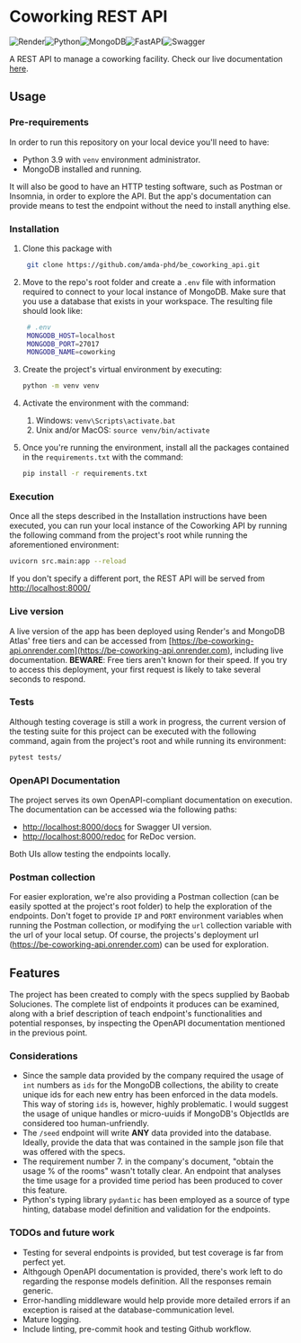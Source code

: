 # Coworking REST API

![Render](https://img.shields.io/badge/Render-%46E3B7.svg?style=for-the-badge&logo=render&logoColor=white)![Python](https://img.shields.io/badge/python-3670A0?style=for-the-badge&logo=python&logoColor=ffdd54)![MongoDB](https://img.shields.io/badge/MongoDB-%234ea94b.svg?style=for-the-badge&logo=mongodb&logoColor=white)![FastAPI](https://img.shields.io/badge/FastAPI-005571?style=for-the-badge&logo=fastapi)![Swagger](https://img.shields.io/badge/-Swagger-%23Clojure?style=for-the-badge&logo=swagger&logoColor=white)

A REST API to manage a coworking facility. Check our live documentation [here](https://be-coworking-api.onrender.com/redoc).

## Usage

### Pre-requirements

In order to run this repository on your local device you'll need to have:

- Python 3.9 with `venv` environment administrator.
- MongoDB installed and running.

It will also be good to have an HTTP testing software, such as Postman or Insomnia, in order to explore the API. But the app's documentation can provide means to test the endpoint without the need to install anything else.

### Installation

1. Clone this package with

   ```bash
    git clone https://github.com/amda-phd/be_coworking_api.git
    ```

2. Move to the repo's root folder and create a `.env` file with information required to connect to your local instance of MongoDB. Make sure that you use a database that exists in your workspace. The resulting file should look like:

   ```bash
    # .env
    MONGODB_HOST=localhost
    MONGODB_PORT=27017
    MONGODB_NAME=coworking
   ```

3. Create the project's virtual environment by executing:

   ```bash
   python -m venv venv
   ```

4. Activate the environment with the command:
   1. Windows: `venv\Scripts\activate.bat`
   2. Unix and/or MacOS: `source venv/bin/activate`
5. Once you're running the environment, install all the packages contained in the `requirements.txt` with the command:

   ```bash
   pip install -r requirements.txt
   ```

### Execution

Once all the steps described in the Installation instructions have been executed, you can run your local instance of the Coworking API by running the following command from the project's root while running the aforementioned environment:

```bash
uvicorn src.main:app --reload 
```

If you don't specify a different port, the REST API will be served from [http://localhost:8000/](http://localhost:8000/)

### Live version

A live version of the app has been deployed using Render's and MongoDB Atlas' free tiers and can be accessed from [https://be-coworking-api.onrender.com](https://be-coworking-api.onrender.com), including live documentation. **BEWARE**: Free tiers aren't known for their speed. If you try to access this deployment, your first request is likely to take several seconds to respond.

### Tests

Although testing coverage is still a work in progress, the current version of the testing suite for this project can be executed with the following command, again from the project's root and while running its environment:

```bash
pytest tests/
```

### OpenAPI Documentation

The project serves its own OpenAPI-compliant documentation on execution. The documentation can be accessed wia the following paths:

- [http://localhost:8000/docs](http://localhost:8000/docs) for Swagger UI version.
- [http://localhost:8000/redoc](http://localhost:8000/redoc) for ReDoc version.

Both UIs allow testing the endpoints locally.

### Postman collection

For easier exploration, we're also providing a Postman collection (can be easily spotted at the project's root folder) to help the exploration of the endpoints. Don't foget to provide `IP` and `PORT` environment variables when running the Postman collection, or modifying the `url` collection variable with the url of your local setup. Of course, the projects's deployment url (https://be-coworking-api.onrender.com) can be used for exploration.

## Features

The project has been created to comply with the specs supplied by Baobab Soluciones. The complete list of endpoints it produces can be examined, along with a brief description of teach endpoint's functionalities and potential responses, by inspecting the OpenAPI documentation mentioned in the previous point.

### Considerations

- Since the sample data provided by the company required the usage of `int` numbers as `ids` for the MongoDB collections, the ability to create unique ids for each new entry has been enforced in the data models. This way of storing `ids` is, however, highly problematic. I would suggest the usage of unique handles or micro-uuids if MongoDB's ObjectIds are considered too human-unfriendly.
- The `/seed` endpoint will write **ANY** data provided into the database. Ideally, provide the data that was contained in the sample json file that was offered with the specs.
- The requirement number 7. in the company's document, "obtain the usage % of the rooms" wasn't totally clear. An endpoint that analyses the time usage for a provided time period has been produced to cover this feature.
- Python's typing library `pydantic` has been employed as a source of type hinting, database model definition and validation for the endpoints.
  
### TODOs and future work

- Testing for several endpoints is provided, but test coverage is far from perfect yet.
- Althgough OpenAPI documentation is provided, there's work left to do regarding the response models definition. All the responses remain generic.
- Error-handling middleware would help provide more detailed errors if an exception is raised at the database-communication level.
- Mature logging.
- Include linting, pre-commit hook and testing Github workflow.
